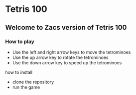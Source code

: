 # Tetris 100

## Welcome to Zacs version of Tetris 100

### How to play

- Use the left and right arrow keys to move the tetrominoes
- Use the up arrow key to rotate the tetrominoes
- Use the down arrow key to speed up the tetrominoes    

how to install

- clone the repository
- run the game






